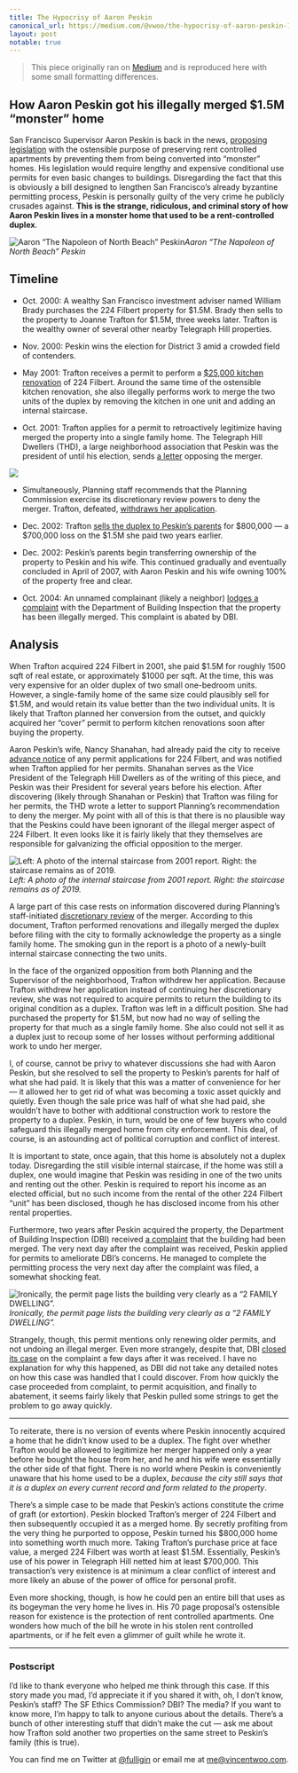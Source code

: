 ```yaml
---
title: The Hypocrisy of Aaron Peskin
canonical_url: https://medium.com/@vwoo/the-hypocrisy-of-aaron-peskin-177a8a739423
layout: post
notable: true
---
```


> This piece originally ran on [Medium](https://medium.com/@vwoo/the-hypocrisy-of-aaron-peskin-177a8a739423) and is reproduced here with some small formatting differences.

## How Aaron Peskin got his illegally merged \$1.5M “monster” home

San Francisco Supervisor Aaron Peskin is back in the news, [proposing legislation](https://www.sfchronicle.com/bayarea/article/Builders-take-wrecking-ball-to-Supervisor-14026933.php?psid=btoj4) with the ostensible purpose of preserving rent controlled apartments by preventing them from being converted into “monster” homes. His legislation would require lengthy and expensive conditional use permits for even basic changes to buildings. Disregarding the fact that this is obviously a bill designed to lengthen San Francisco’s already byzantine permitting process, Peskin is personally guilty of the very crime he publicly crusades against. **This is the strange, ridiculous, and criminal story of how Aaron Peskin lives in a monster home that used to be a rent-controlled duplex**.

![Aaron “The Napoleon of North Beach” Peskin](/public/peskin/peskin_face.jpg)_Aaron “The Napoleon of North Beach” Peskin_

## Timeline

- Oct. 2000: A wealthy San Francisco investment adviser named William Brady purchases the 224 Filbert property for $1.5M. Brady then sells to the property to Joanne Trafton for $1.5M, three weeks later. Trafton is the wealthy owner of several other nearby Telegraph Hill properties.

- Nov. 2000: Peskin wins the election for District 3 amid a crowded field of contenders.

- May 2001: Trafton receives a permit to perform a [\$25,000 kitchen renovation](http://dbiweb.sfgov.org/dbipts/default.aspx?page=Permit&PermitNumber=200105219674&Stepin=1) of 224 Filbert. Around the same time of the ostensible kitchen renovation, she also illegally performs work to merge the two units of the duplex by removing the kitchen in one unit and adding an internal staircase.

- Oct. 2001: Trafton applies for a permit to retroactively legitimize having merged the property into a single family home. The Telegraph Hill Dwellers (THD), a large neighborhood association that Peskin was the president of until his election, sends [a letter](/public/peskin/thd_letter.pdf) opposing the merger.

![](/public/peskin/thd_letter_cover.jpg)

- Simultaneously, Planning staff recommends that the Planning Commission exercise its discretionary review powers to deny the merger. Trafton, defeated, [withdraws her application](/public/peskin/trafton_withdrawl.pdf).

- Dec. 2002: Trafton [sells the duplex to Peskin’s parents](/public/peskin/trafton_to_peskins_deed.pdf) for $800,000 — a $700,000 loss on the \$1.5M she paid two years earlier.

- Dec. 2002: Peskin’s parents begin transferring ownership of the property to Peskin and his wife. This continued gradually and eventually concluded in April of 2007, with Aaron Peskin and his wife owning 100% of the property free and clear.

- Oct. 2004: An unnamed complainant (likely a neighbor) [lodges a complaint](http://dbiweb.sfgov.org/dbipts/default.aspx?page=AddressComplaint&ComplaintNo=200454815&Stepin=1) with the Department of Building Inspection that the property has been illegally merged. This complaint is abated by DBI.

## Analysis

When Trafton acquired 224 Filbert in 2001, she paid $1.5M for roughly 1500 sqft of real estate, or approximately $1000 per sqft. At the time, this was very expensive for an older duplex of two small one-bedroom units. However, a single-family home of the same size could plausibly sell for \$1.5M, and would retain its value better than the two individual units. It is likely that Trafton planned her conversion from the outset, and quickly acquired her “cover” permit to perform kitchen renovations soon after buying the property.

Aaron Peskin’s wife, Nancy Shanahan, had already paid the city to receive [advance notice](/public/peskin/shanahan_notifications.jpg) of any permit applications for 224 Filbert, and was notified when Trafton applied for her permits. Shanahan serves as the Vice President of the Telegraph Hill Dwellers as of the writing of this piece, and Peskin was their President for several years before his election. After discovering (likely through Shanahan or Peskin) that Trafton was filing for her permits, the THD wrote a letter to support Planning’s recommendation to deny the merger. My point with all of this is that there is no plausible way that the Peskins could have been ignorant of the illegal merger aspect of 224 Filbert. It even looks like it is fairly likely that they themselves are responsible for galvanizing the official opposition to the merger.

![Left: A photo of the internal staircase from 2001 report. Right: the staircase remains as of 2019.](/public/peskin/staircase.jpg)_Left: A photo of the internal staircase from 2001 report. Right: the staircase remains as of 2019._

A large part of this case rests on information discovered during Planning’s staff-initiated [discretionary review](/public/peskin/224_filbert_discretionary_review.pdf) of the merger. According to this document, Trafton performed renovations and illegally merged the duplex before filing with the city to formally acknowledge the property as a single family home. The smoking gun in the report is a photo of a newly-built internal staircase connecting the two units.

In the face of the organized opposition from both Planning and the Supervisor of the neighborhood, Trafton withdrew her application. Because Trafton withdrew her application instead of continuing her discretionary review, she was not required to acquire permits to return the building to its original condition as a duplex. Trafton was left in a difficult position. She had purchased the property for \$1.5M, but now had no way of selling the property for that much as a single family home. She also could not sell it as a duplex just to recoup some of her losses without performing additional work to undo her merger.

I, of course, cannot be privy to whatever discussions she had with Aaron Peskin, but she resolved to sell the property to Peskin’s parents for half of what she had paid. It is likely that this was a matter of convenience for her — it allowed her to get rid of what was becoming a toxic asset quickly and quietly. Even though the sale price was half of what she had paid, she wouldn’t have to bother with additional construction work to restore the property to a duplex. Peskin, in turn, would be one of few buyers who could safeguard this illegally merged home from city enforcement. This deal, of course, is an astounding act of political corruption and conflict of interest.

It is important to state, once again, that this home is absolutely not a duplex today. Disregarding the still visible internal staircase, if the home was still a duplex, one would imagine that Peskin was residing in one of the two units and renting out the other. Peskin is required to report his income as an elected official, but no such income from the rental of the other 224 Filbert “unit” has been disclosed, though he has disclosed income from his other rental properties.

Furthermore, two years after Peskin acquired the property, the Department of Building Inspection (DBI) received [a complaint](http://dbiweb.sfgov.org/dbipts/default.aspx?page=AddressComplaint&ComplaintNo=200454815&Stepin=1) that the building had been merged. The very next day after the complaint was received, Peskin applied for permits to ameliorate DBI’s concerns. He managed to complete the permitting process the very next day after the complaint was filed, a somewhat shocking feat.

![Ironically, the permit page lists the building very clearly as a “2 FAMILY DWELLING”.](/public/peskin/fast_permitting.png)_Ironically, the permit page lists the building very clearly as a “2 FAMILY DWELLING”._

Strangely, though, this permit mentions only renewing older permits, and not undoing an illegal merger. Even more strangely, despite that, DBI [closed its case](http://dbiweb.sfgov.org/dbipts/default.aspx?page=AddressComplaint&ComplaintNo=200454815&Stepin=1) on the complaint a few days after it was received. I have no explanation for why this happened, as DBI did not take any detailed notes on how this case was handled that I could discover. From how quickly the case proceeded from complaint, to permit acquisition, and finally to abatement, it seems fairly likely that Peskin pulled some strings to get the problem to go away quickly.

---

To reiterate, there is no version of events where Peskin innocently acquired a home that he didn’t know used to be a duplex. The fight over whether Trafton would be allowed to legitimize her merger happened only a year before he bought the house from her, and he and his wife were essentially the other side of that fight. There is no world where Peskin is conveniently unaware that his home used to be a duplex, _because the city still says that it is a duplex on every current record and form related to the property_.

There’s a simple case to be made that Peskin’s actions constitute the crime of graft (or extortion). Peskin blocked Trafton’s merger of 224 Filbert and then subsequently occupied it as a merged home. By secretly profiting from the very thing he purported to oppose, Peskin turned his $800,000 home into something worth much more. Taking Trafton’s purchase price at face value, a merged 224 Filbert was worth at least $1.5M. Essentially, Peskin’s use of his power in Telegraph Hill netted him at least \$700,000. This transaction’s very existence is at minimum a clear conflict of interest and more likely an abuse of the power of office for personal profit.

Even more shocking, though, is how he could pen an entire bill that uses as its bogeyman the very home he lives in. His 70 page proposal’s ostensible reason for existence is the protection of rent controlled apartments. One wonders how much of the bill he wrote in his stolen rent controlled apartments, or if he felt even a glimmer of guilt while he wrote it.

---

### Postscript

I’d like to thank everyone who helped me think through this case. If this story made you mad, I’d appreciate it if you shared it with, oh, I don’t know, Peskin’s staff? The SF Ethics Commission? DBI? The media? If you want to know more, I’m happy to talk to anyone curious about the details. There’s a bunch of other interesting stuff that didn’t make the cut — ask me about how Trafton sold another two properties on the same street to Peskin’s family (this is true).

You can find me on Twitter at [@fulligin](https://twitter.com/fulligin) or email me at [me@vincentwoo.com](mailto:me@vincentwoo.com).
